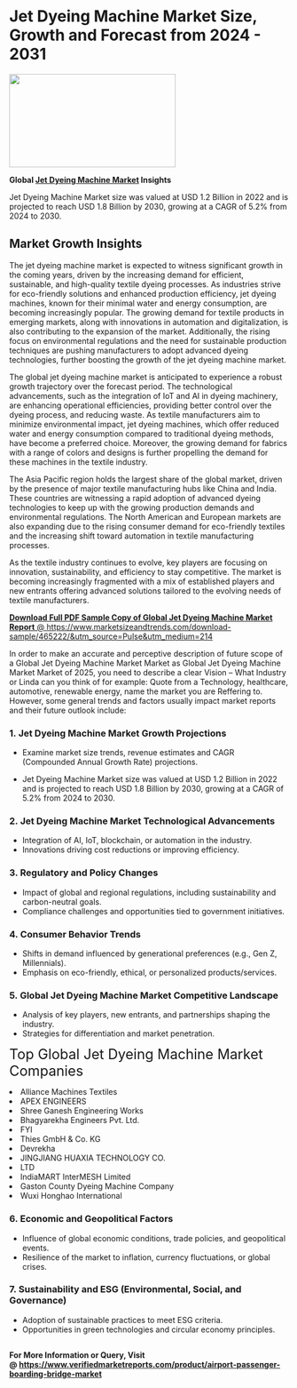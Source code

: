 <H1>Jet Dyeing Machine Market Size, Growth and Forecast from 2024 - 2031</H1><img class="aligncenter size-medium wp-image-584254" src="https://thirdeyenews.in/wp-content/uploads/2024/09/Global-Market-Research-300x168.jpeg" alt="" width="300" height="168" /><p><strong>Global&nbsp;<a href="https://www.marketsizeandtrends.com/download-sample/465222/&amp;utm_source=Pulse&amp;utm_medium=214">Jet Dyeing Machine Market</a> Insights</strong></p><p>Jet Dyeing Machine Market size was valued at USD 1.2 Billion in 2022 and is projected to reach USD 1.8 Billion by 2030, growing at a CAGR of 5.2% from 2024 to 2030.</p><p><h2>Market Growth Insights</h2> <p>The jet dyeing machine market is expected to witness significant growth in the coming years, driven by the increasing demand for efficient, sustainable, and high-quality textile dyeing processes. As industries strive for eco-friendly solutions and enhanced production efficiency, jet dyeing machines, known for their minimal water and energy consumption, are becoming increasingly popular. The growing demand for textile products in emerging markets, along with innovations in automation and digitalization, is also contributing to the expansion of the market. Additionally, the rising focus on environmental regulations and the need for sustainable production techniques are pushing manufacturers to adopt advanced dyeing technologies, further boosting the growth of the jet dyeing machine market.</p> <p><a href="#download_sample"></a></p> <p>The global jet dyeing machine market is anticipated to experience a robust growth trajectory over the forecast period. The technological advancements, such as the integration of IoT and AI in dyeing machinery, are enhancing operational efficiencies, providing better control over the dyeing process, and reducing waste. As textile manufacturers aim to minimize environmental impact, jet dyeing machines, which offer reduced water and energy consumption compared to traditional dyeing methods, have become a preferred choice. Moreover, the growing demand for fabrics with a range of colors and designs is further propelling the demand for these machines in the textile industry.</p> <p>The Asia Pacific region holds the largest share of the global market, driven by the presence of major textile manufacturing hubs like China and India. These countries are witnessing a rapid adoption of advanced dyeing technologies to keep up with the growing production demands and environmental regulations. The North American and European markets are also expanding due to the rising consumer demand for eco-friendly textiles and the increasing shift toward automation in textile manufacturing processes.</p> <p>As the textile industry continues to evolve, key players are focusing on innovation, sustainability, and efficiency to stay competitive. The market is becoming increasingly fragmented with a mix of established players and new entrants offering advanced solutions tailored to the evolving needs of textile manufacturers.</p> <p><a href="#get_more"></p><p><span class=""><strong>Download Full PDF Sample Copy of Global Jet Dyeing Machine Market Report</strong> @ <a href="https://www.marketsizeandtrends.com/download-sample/465222/&amp;utm_source=Pulse&amp;utm_medium=214" target="_blank">https://www.marketsizeandtrends.com/download-sample/465222/&amp;utm_source=Pulse&amp;utm_medium=214</a></span></p><p>In order to make an accurate and perceptive description of future scope of a Global&nbsp;Jet Dyeing Machine Market Market as Global&nbsp;Jet Dyeing Machine Market Market of 2025, you need to describe a clear Vision &ndash; What Industry or Linda can you think of for example: Quote from a Technology, healthcare, automotive, renewable energy, name the market you are Reffering to. However, some general trends and factors usually impact market reports and their future outlook include:</p><h3>1.&nbsp;<strong>Jet Dyeing Machine Market Growth Projections</strong></h3><ul><li>Examine market size trends, revenue estimates and CAGR (Compounded Annual Growth Rate) projections.</li><li><p>Jet Dyeing Machine Market size was valued at USD 1.2 Billion in 2022 and is projected to reach USD 1.8 Billion by 2030, growing at a CAGR of 5.2% from 2024 to 2030.</p></li></ul><h3>2.&nbsp;<strong>Jet Dyeing Machine Market Technological Advancements</strong></h3><ul><li>Integration of AI, IoT, blockchain, or automation in the industry.</li><li>Innovations driving cost reductions or improving efficiency.</li></ul><h3>3.&nbsp;<strong>Regulatory and Policy Changes</strong></h3><ul><li>Impact of global and regional regulations, including sustainability and carbon-neutral goals.</li><li>Compliance challenges and opportunities tied to government initiatives.</li></ul><h3>4.&nbsp;<strong>Consumer Behavior Trends</strong></h3><ul><li>Shifts in demand influenced by generational preferences (e.g., Gen Z, Millennials).</li><li>Emphasis on eco-friendly, ethical, or personalized products/services.</li></ul><h3>5.&nbsp;<strong>Global Jet Dyeing Machine Market Competitive Landscape</strong></h3><ul><li>Analysis of key players, new entrants, and partnerships shaping the industry.</li><li>Strategies for differentiation and market penetration.</li></ul><p data-pm-slice="1 1 []"><span style="color: inherit; font-family: inherit; font-size: 25px;">Top Global Jet Dyeing Machine Market Companies</span></p><div class="" data-test-id=""><p><li>Alliance Machines Textiles</li><li> APEX ENGINEERS</li><li> Shree Ganesh Engineering Works</li><li> Bhagyarekha Engineers Pvt. Ltd.</li><li> FYI</li><li> Thies GmbH & Co. KG</li><li> Devrekha</li><li> JINGJIANG HUAXIA TECHNOLOGY CO.</li><li>LTD</li><li> IndiaMART InterMESH Limited</li><li> Gaston County Dyeing Machine Company</li><li> Wuxi Honghao International</li></p></div><h3>6.&nbsp;<strong>Economic and Geopolitical Factors</strong></h3><ul><li>Influence of global economic conditions, trade policies, and geopolitical events.</li><li>Resilience of the market to inflation, currency fluctuations, or global crises.</li></ul><h3>7.&nbsp;<strong>Sustainability and ESG (Environmental, Social, and Governance)</strong></h3><ul><li>Adoption of sustainable practices to meet ESG criteria.</li><li>Opportunities in green technologies and circular economy principles.</li></ul><h2><strong style="font-size: 14px;">For More Information or Query, Visit @&nbsp;</strong><a style="background-color: #ffffff; font-size: 14px;" href="https://www.marketsizeandtrends.com/report/jet-dyeing-machine-market/" target="_blank">https://www.verifiedmarketreports.com/product/airport-passenger-boarding-bridge-market</a></h2>
